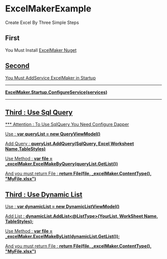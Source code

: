 # ExcelMakerExample
Create Excel By Three Simple Steps

<h2>First</h2>
<p>You Must Install  <a href="https://www.nuget.org/packages/ExcelMaker">ExcelMaker Nuget </P>
<h2>Second</h2>
<p>You Must AddService ExcelMaker in Startup</p>
<hr/>
<b>ExcelMaker.Startup.ConfigureService(services)</b>
<hr/>
<h2>Third : Use Sql Query</h2>
<p>*** Attention : To Use SqlQuery You Need Configure Dapper </p>
<p>Use : <b>var queryList = new QueryViewModel()</b></p>
<p>Add Query : <b>queryList.AddQuery(SqlQuery, Excel Worksheet Name,TableStyles)</b></p>
<p>Use Method : <b>var file = _excelMaker.ExcelMakeByQuery(queryList.GetList())</b></p>
<p>And you must return File : <b>return File(file, _excelMaker.ContentType(), "MyFile.xlsx")</b></p>
<h2>Third : Use Dynamic List</h2>
<p>Use : <b>var dynamicList = new DynamicListViewModel()</b></p>
<p>Add List : <b>dynamicList.AddList<@ListType>(YourList, WorkSheet Name, TableStyles);</b></p>
<p>Use Method : <b>var file = _excelMaker.ExcelMakeByList(dynamicList.GetList());</b></p>
<p>And you must return File : <b>return File(file, _excelMaker.ContentType(), "MyFile.xlsx")</b></p>
